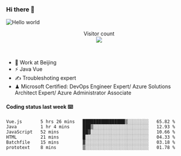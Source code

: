 ### Hi there 👋

<img src="https://raw.githubusercontent.com/sagar-viradiya/sagar-viradiya/master/resources/banner.png" alt="Hello world">
<p align="center"> 
  Visitor count<br/>
  <img src="https://profile-counter.glitch.me/youszoe/count.svg" />
</p>
<br/>

- 🍻 Work at Beijing 
- ⚡ Java Vue
- ✍️ Troubleshoting expert
- ♟  Microsoft Certified: DevOps Engineer Expert/ Azure Solutions Architect Expert/ Azure Administrator Associate

#### Coding status last week ⌨️

<!--START_SECTION:waka-->

```text
Vue.js       5 hrs 26 mins   ████████████████▒░░░░░░░░   65.82 %
Java         1 hr 4 mins     ███▒░░░░░░░░░░░░░░░░░░░░░   12.93 %
JavaScript   52 mins         ██▓░░░░░░░░░░░░░░░░░░░░░░   10.66 %
HTML         21 mins         █░░░░░░░░░░░░░░░░░░░░░░░░   04.33 %
Batchfile    15 mins         ▓░░░░░░░░░░░░░░░░░░░░░░░░   03.18 %
prototext    8 mins          ▒░░░░░░░░░░░░░░░░░░░░░░░░   01.78 %
```

<!--END_SECTION:waka-->

<br/>
<center><img src="http://ghchart.rshah.org/409ba5/yousazoe" alt="" /></center>


